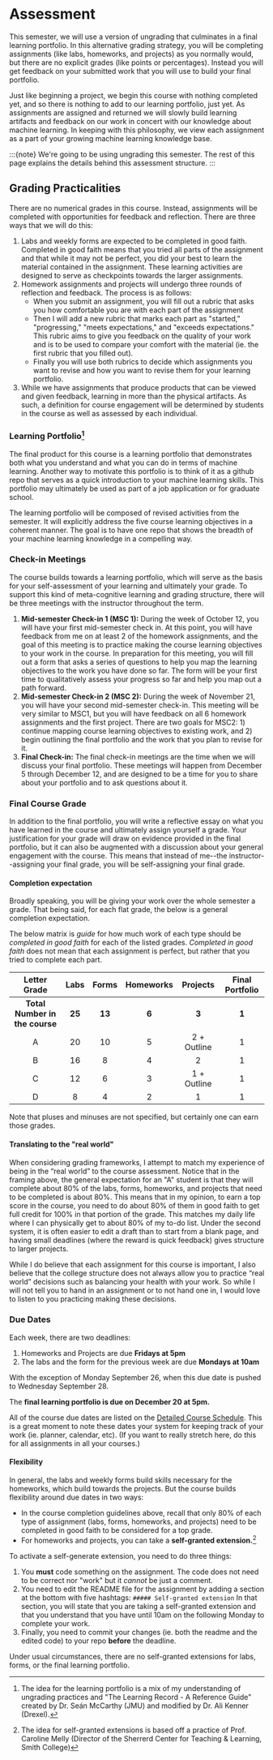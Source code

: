# Assessment

This semester, we will use a version of ungrading that culminates in a final learning portfolio. In this alternative grading strategy, you will be completing assignments (like labs, homeworks, and projects) as you normally would, but there are no explicit grades (like points or percentages). Instead you will get feedback on your submitted work that you will use to build your final portfolio. 

Just like beginning a project, we begin this course with nothing completed yet, and so there is nothing to add to our learning portfolio, just yet. As assignments are assigned and returned we will slowly build learning artifacts and feedback on our work in concert with our knowledge about machine learning. In keeping with this philosophy, we view each assignment as a part of your growing machine learning knowledge base. 

:::{note}
We're going to be using ungrading this semester. The rest of this page explains the details behind this assessment structure. 
:::

## Grading Practicalities

There are no numerical grades in this course. Instead, assignments will be completed with opportunities for feedback and reflection. There are three ways that we will do this:  

1. Labs and weekly forms are expected to be completed in good faith. Completed in good faith means that you tried all parts of the assignment and that while it may not be perfect, you did your best to learn the material contained in the assignment. These learning activities are designed to serve as checkpoints towards the larger assignments. 
2. Homework assignments and projects will undergo three rounds of reflection and feedback. The process is as follows:
   - When you submit an assignment, you will fill out a rubric that asks you how comfortable you are with each part of the assignment
   - Then I will add a new rubric that marks each part as "started," "progressing," "meets expectations," and "exceeds expectations." This rubric aims to give you feedback on the quality of your work and is to be used to compare your comfort with the material (ie. the first rubric that you filled out). 
   - Finally you will use both rubrics to decide which assignments you want to revise and how you want to revise them for your learning portfolio. 
3. While we have assignments that produce products that can be viewed and given feedback, learning in more than the physical artifacts. As such, a definition for course engagement will be determined by students in the course as well as assessed by each individual. 


### Learning Portfolio[^1]

The final product for this course is a learning portfolio that demonstrates both what you understand and what you can do in terms of machine learning. Another way to motivate this portfolio is to think of it as a github repo that serves as a quick introduction to your machine learning skills. This portfolio may ultimately be used as part of a job application or for graduate school. 

The learning portfolio will be composed of revised activities from the semester. It will explicitly address the five course learning objectives in a coherent manner. The goal is to have one repo that shows the breadth of your machine learning knowledge in a compelling way. 

[^1]: The idea for the learning portfolio is a mix of my understanding of ungrading practices and "The Learning Record - A Reference Guide" created by Dr. Seán McCarthy (JMU) and modified by Dr. Ali Kenner (Drexel).


### Check-in Meetings

The course builds towards a learning portfolio, which will serve as the basis for your self-assessment of your learning and ultimately your grade. To support this kind of meta-cognitive learning and grading structure, there will be three meetings with the instructor throughout the term. 

1. **Mid-semester Check-in 1 (MSC 1):** During the week of October 12, you will have your first mid-semester check in. At this point, you will have feedback from me on at least 2 of the homework assignments, and the goal of this meeting is to practice making the course learning objectives to your work in the course. In preparation for this meeting, you will fill out a form that asks a series of questions to help you map the learning objectives to the work you have done so far. The form will be your first time to qualitatively assess your progress so far and help you map out a path forward. 
2. **Mid-semester Check-in 2 (MSC 2):** During the week of November 21, you will have your second mid-semester check-in. This meeting will be very similar to MSC1, but you will have feedback on all 6 homework assignments and the first project. There are two goals for MSC2: 1) continue mapping course learning objectives to existing work, and 2) begin outlining the final portfolio and the work that you plan to revise for it. 
3. **Final Check-in:** The final check-in meetings are the time when we will discuss your final portfolio. These meetings will happen from December 5 through December 12, and are designed to be a time for you to share about your portfolio and to ask questions about it. 


### Final Course Grade

In addition to the final portfolio, you will write a reflective essay on what you have learned in the course and ultimately assign yourself a grade. Your justification for your grade will draw on evidence provided in the final portfolio, but it can also be augmented with a discussion about your general engagement with the course. This means that instead of me--the instructor--assigning your final grade, you will be self-assigning your final grade. 

#### Completion expectation

Broadly speaking, you will be giving your work over the whole semester a grade. That being said, for each flat grade, the below is a general completion expectation. 

The below matrix is _guide_ for how much work of each type should be _completed in good faith_ for each of the listed grades. _Completed in good faith_ does not mean that each assignment is perfect, but rather that you tried to complete each part. 

| Letter Grade  | Labs | Forms | Homeworks | Projects | Final Portfolio |
| :----:      | :----: | :----: |  :----:  |  :----:  |      :----:     |
| **Total Number in the course** | **25** | **13** |  **6** | **3** | **1** |
| A             |  20  |   10  |     5     | 2 + Outline |      1       |
| B             |  16  |    8  |     4     |   2      |         1       |
| C             |  12  |    6  |     3     |   1 + Outline |    1       |
| D             |   8  |    4  |     2     |   1      |         1       |

Note that pluses and minuses are not specified, but certainly one can earn those grades. 

#### Translating to the "real world"

When considering grading frameworks, I attempt to match my experience of being in the “real world” to the course assessment. Notice that in the framing above, the general expectation for an "A" student is that they will complete about 80% of the labs, forms, homeworks, and projects that need to be completed is about 80%. This means that in my opinion, to earn a top score in the course, you need to do about 80% of them in good faith to get full credit for 100% in that portion of the grade. This matches my daily life where I can physically get to about 80% of my to-do list. Under the second system, it is often easier to edit a draft than to start from a blank page, and having small deadlines (where the reward is quick feedback) gives structure to larger projects. 

While I do believe that each assignment for this course is important, I also believe that the college structure does not always allow you to practice “real world” decisions such as balancing your health with your work. So while I will not tell you to hand in an assignment or to not hand one in, I would love to listen to you practicing making these decisions. 


### Due Dates

Each week, there are two deadlines: 

1. Homeworks and Projects are due **Fridays at 5pm**
2. The labs and the form for the previous week are due **Mondays at 10am** 

With the exception of Monday September 26, when this due date is pushed to Wednesday September 28.

The **final learning portfolio is due on December 20 at 5pm.**

All of the course due dates are listed on the [Detailed Course Schedule](https://docs.google.com/document/d/1Rmef9cny5FipcyJ3z2qc-X6IW8TvC-SLqFlYmOKvsCQ/edit?usp=sharing). This is a great moment to note these dates your system for keeping track of your work (ie. planner, calendar, etc). (If you want to really stretch here, do this for all assignments in all your courses.) 


#### Flexibility

In general, the labs and weekly forms build skills necessary for the homeworks, which build towards the projects. But the course builds flexibility around due dates in two ways:

 - In the course completion guidelines above, recall that only 80% of each type of assignment (labs, forms, homeworks, and projects) need to be completed in good faith to be considered for a top grade. 
 - For homeworks and projects, you can take a **self-granted extension.**[^2]

To activate a self-generate extension, you need to do three things:

1. You **must** code something on the assignment. The code does not need to be correct nor "work" but it _cannot_ be just a comment. 
2. You need to edit the README file for the assignment by adding a section at the bottom with five hashtags: `##### Self-granted extension` In that section, you will state that you are taking a self-granted extension and that you understand that you have until 10am on the following Monday to complete your work. 
3. Finally, you need to commit your changes (ie. both the readme and the edited code) to your repo **before** the deadline. 


Under usual circumstances, there are no self-granted extensions for labs, forms, or the final learning portfolio. 

[^2]: The idea for self-granted extensions is based off a practice of Prof. Caroline Melly (Director of the Sherrerd Center for Teaching & Learning, Smith College)